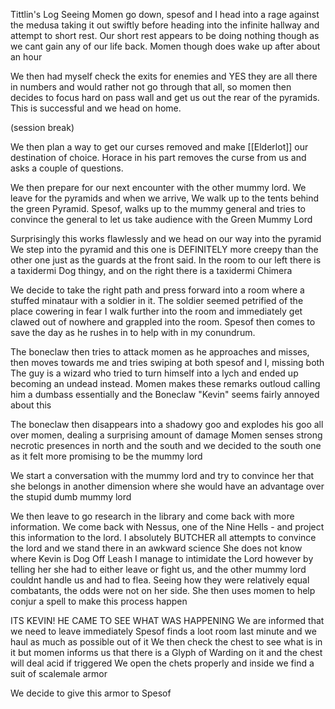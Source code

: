 Tittlin's Log
Seeing Momen go down, spesof and I head into a rage against the medusa taking it out swiftly before heading into the infinite hallway and attempt to short rest. Our short rest appears to be doing nothing though as we cant gain any of our life back. Momen though does wake up after about an hour

We then had myself check the exits for enemies and YES they are all there in numbers and would rather not go through that all, so momen then decides to focus hard on pass wall and get us out the rear of the pyramids. This is successful and we head on home.

(session break)

We then plan a way to get our curses removed and make [[Elderlot]] our destination of choice. Horace in his part removes the curse from us and asks a couple of questions.

We then prepare for our next encounter with the other mummy lord.
We leave for the pyramids and when we arrive, We walk up to the tents behind the green Pyramid. Spesof, walks up to the mummy general and tries to convince the general to let us take audience with the Green Mummy Lord

Surprisingly this works flawlessly and we head on our way into the pyramid
We step into the pyramid and this one is DEFINITELY more creepy than the other one just as the guards at the front said. In the room to our left there is a taxidermi Dog thingy, and on the right there is a taxidermi Chimera

We decide to take the right path and press forward into a room where a stuffed minataur with a soldier in it. The soldier seemed petrified of the place cowering in fear
I walk further into the room and immediately get clawed out of nowhere and grappled into the room. Spesof then comes to save the day as he rushes in to help with in my conundrum.

The boneclaw then tries to attack momen as he approaches and misses, then moves towards me and tries swiping at both spesof and I, missing both
The guy is a wizard who tried to turn himself into a lych and ended up becoming an undead instead. Momen makes these remarks outloud calling him a dumbass essentially and the Boneclaw "Kevin" seems fairly annoyed about this

The boneclaw then disappears into a shadowy goo and explodes his goo all over momen, dealing a surprising amount of damage
Momen senses strong necrotic presences in north and the south and we decided to the south one as it felt more promising to be the mummy lord

We start a conversation with the mummy lord and try to convince her that she belongs in another dimension where she would have an advantage over the stupid dumb mummy lord

We then leave to go research in the library and come back with more information. We come back with Nessus, one of the Nine Hells - and project this information to the lord. I absolutely BUTCHER all attempts to convince the lord and we stand there in an awkward science
She does not know where Kevin is
Dog
Off
Leash
I manage to intimidate the Lord however by telling her she had to either leave or fight us, and the other mummy lord couldnt handle us and had to flea. Seeing how they were relatively equal combatants, the odds were not on her side. She then uses momen to help conjur a spell to make this process happen

ITS KEVIN! HE CAME TO SEE WHAT WAS HAPPENING
We are informed that we need to leave immediately
Spesof finds a loot room last minute and we haul as much as possible out of it
We then check the chest to see what is in it but momen informs us that there is a Glyph of Warding on it and the chest will deal acid if triggered
We open the chets properly and inside we find a suit of scalemale armor

We decide to give this armor to Spesof